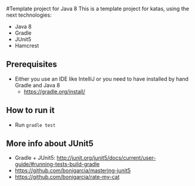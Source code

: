 #Template project for Java 8
This is a template project for katas, using the next technologies:

* Java 8
* Gradle
* JUnit5
* Hamcrest


## Prerequisites
* Either you use an IDE like IntelliJ or you need to have installed by hand Gradle and Java 8
    * https://gradle.org/install/


## How to run it
* Run `gradle test`


## More info about JUnit5
* Gradle + JUnit5: http://junit.org/junit5/docs/current/user-guide/#running-tests-build-gradle
* https://github.com/bonigarcia/mastering-junit5
* https://github.com/bonigarcia/rate-my-cat